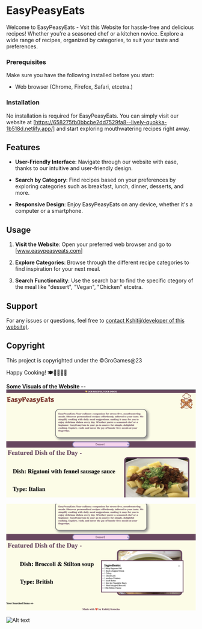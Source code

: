 # EasyPeasyEats

Welcome to EasyPeasyEats - Vsit this Website for hassle-free and delicious recipes! Whether you're a seasoned chef or a kitchen novice. Explore a wide range of recipes, organized by categories, to suit your taste and preferences.



### Prerequisites

Make sure you have the following installed before you start:
- Web browser (Chrome, Firefox, Safari, etcetra.)

### Installation

No installation is required for EasyPeasyEats. You can simply visit our website at [https://658275fb0bbcbe2dd7529fa8--lively-quokka-1b518d.netlify.app/] and start exploring mouthwatering recipes right away.

## Features

- **User-Friendly Interface**: Navigate through our website with ease, thanks to our intuitive and user-friendly design.

- **Search by Category**: Find recipes based on your preferences by exploring categories such as breakfast, lunch, dinner, desserts, and more.


- **Responsive Design**: Enjoy EasyPeasyEats on any device, whether it's a computer or a smartphone.

## Usage

1. **Visit the Website**: Open your preferred web browser and go to [www.easypeasyeats.com]

2. **Explore Categories**: Browse through the different recipe categories to find inspiration for your next meal.

3. **Search Functionality**: Use the search bar to find the specific ctegory of the meal like "dessert", "Vegan", "Chicken" etcetra.


## Support

For any issues or questions, feel free to [contact Kshitij(developer of this website)](mailto:kshitij.kotecha@kalvium.community).

## Copyright

This project is copyrighted under the  ©GroGames@23

Happy Cooking! 🍽️👩‍🍳👨‍🍳


**Some Visuals of the Website --**
![Alt text](Elements/FirstView.jpg)

![Alt text](Elements/ModalView.jpg)

![Alt text](Elements/SearchResults.jpg)